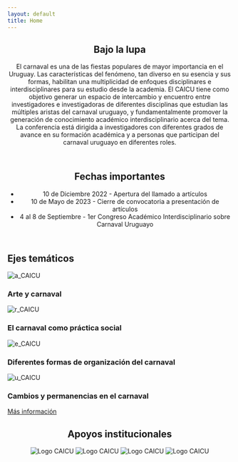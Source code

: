 ```yaml
---
layout: default
title: Home
---
```

<style>
/* section.box.special li {
  text-align: left;
} */
/* align "bajo la lupa" header to the left */
/* section.box.special h2 {
  text-align: left;
}
section.box.special p {
  text-align: left;
} */

</style>

<section class="box special">
	<header class="major">
		<h2> Bajo la lupa</h2>
		<p class="col_angosta">El carnaval es una de las fiestas populares de mayor importancia en el Uruguay. Las características del fenómeno, tan diverso en su esencia y sus formas, habilitan una multiplicidad de enfoques disciplinares e interdisciplinares para su estudio desde la academia. El CAICU tiene como objetivo generar un espacio de intercambio y encuentro entre investigadores e investigadoras de diferentes disciplinas que estudian las múltiples aristas del carnaval uruguayo, y fundamentalmente promover la generación de conocimiento académico interdisciplinario acerca del tema. La conferencia está dirigida a investigadores con diferentes grados de avance en su formación académica y a personas que participan del carnaval uruguayo en diferentes roles.
		</p>
	</header>
	<!-- <span class="image featured"><img src="images/pic01.jpg" alt="" /></span> -->
	<header class="major">
		<h2>Fechas importantes</h2>
		<div class="bullet-list-container">
			 <ul>
			  <li>10 de Diciembre 2022 - Apertura del llamado a artículos</li>
			  <li>10 de Mayo de 2023 - Cierre de convocatoria a presentación de artículos</li>
			  <li>4 al 8 de Septiembre - 1er Congreso Académico Interdisciplinario sobre Carnaval Uruguayo</li>
			</ul> 
		</div>
	</header>
</section>



<section class="box special features">
	<h2> Ejes temáticos</h2>	
	<div class="features-row">
		<section>
			<!-- <span class="icon major fa-bolt accent2"></span> -->
			<img class="logo_apoyo" src="images/symb/a_ama.png" alt="a_CAICU">
			<h3>Arte y carnaval</h3>
			<!-- <p>Integer volutpat ante et accumsan commophasellus sed aliquam feugiat lorem aliquet ut enim rutrum phasellus iaculis accumsan dolore magna aliquam veroeros.</p> -->
		</section>
		<section>
			<img class="logo_apoyo" src="images/symb/r_ver.png" alt="r_CAICU">
			<h3>El carnaval como práctica social</h3>
			<!-- <p>Integer volutpat ante et accumsan commophasellus sed aliquam feugiat lorem aliquet ut enim rutrum phasellus iaculis accumsan dolore magna aliquam veroeros.</p> -->
		</section>
		<section>
			<img class="logo_apoyo" src="images/symb/esq_azu.png" alt="e_CAICU">
			<h3>Diferentes formas de organización del carnaval</h3>
			<!-- <p>Integer volutpat ante et accumsan commophasellus sed aliquam feugiat lorem aliquet ut enim rutrum phasellus iaculis accumsan dolore magna aliquam veroeros.</p> -->
		</section>
		<section>
			<img class="logo_apoyo" src="images/symb/u_nar.png" alt="u_CAICU">
			<h3>Cambios y permanencias en el carnaval</h3>
			<!-- <p></p> -->
		</section>
	</div>
	<p> <a href="/ejes-tematicos" class="button alt">Más información</a> </p>
</section>

<!-- logos de apoyos institucionales -->
<section class="box special">
	<header class="major">
		<h2> Apoyos institucionales</h2>
		<!-- <br /> -->
		<p>
			<img class="logo_apoyo" src="images/logo/logo_neg.png" alt="Logo CAICU"> <!-- width="200" height="200"> -->
			<img class="logo_apoyo" src="images/logo/logo_neg.png" alt="Logo CAICU"> <!-- width="200" height="200"> -->
			<img class="logo_apoyo" src="images/logo/logo_neg.png" alt="Logo CAICU"> <!-- width="200" height="200"> -->
			<img class="logo_apoyo" src="images/logo/logo_neg.png" alt="Logo CAICU"> <!-- width="200" height="200"> -->
		</p>
	</header>
	<!-- <span class="image featured"><img src="images/pic01.jpg" alt="" /></span> -->
</section>













<!-- 
<div class="row">
	<div class="6u 12u(narrower)">

		<section class="box special">
			<span class="image featured"><img src="images/pic02.jpg" alt="" /></span>
			<h3>Sed lorem adipiscing</h3>
			<p>Integer volutpat ante et accumsan commophasellus sed aliquam feugiat lorem aliquet ut enim rutrum phasellus iaculis accumsan dolore magna aliquam veroeros.</p>
			<ul class="actions">
				<li><a href="#" class="button alt">Learn More</a></li>
			</ul>
		</section>

	</div>
	<div class="6u 12u(narrower)">

		<section class="box special">
			<span class="image featured"><img src="images/pic03.jpg" alt="" /></span>
			<h3>Accumsan integer</h3>
			<p>Integer volutpat ante et accumsan commophasellus sed aliquam feugiat lorem aliquet ut enim rutrum phasellus iaculis accumsan dolore magna aliquam veroeros.</p>
			<ul class="actions">
				<li><a href="#" class="button alt">Learn More</a></li>
			</ul>
		</section>

	</div>
</div> -->
